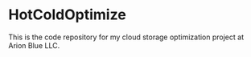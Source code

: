 # HotColdOptimize

This is the code repository for my cloud storage optimization project at Arion Blue LLC. 
